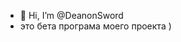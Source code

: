 - 👋 Hi, I’m @DeanonSword
- это бета програма моего проекта )

<!---
DeanonSword/DeanonSword is a ✨ special ✨ repository because its `README.md` (this file) appears on your GitHub profile.
You can click the Preview link to take a look at your changes.
--->
